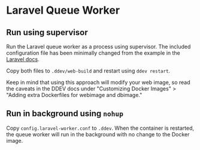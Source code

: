 # Laravel Queue Worker

## Run using supervisor

Run the Laravel queue worker as a process using supervisor. The included configuration file has been minimally changed from the example in the [Laravel docs](https://laravel.com/docs/7.x/queues#supervisor-configuration).

Copy both files to `.ddev/web-build` and restart using `ddev restart`.

Keep in mind that using this approach will modify your web image, so read the caveats in the DDEV docs under "Customizing Docker Images" > "Adding extra Dockerfiles for webimage and dbimage."

## Run in background using `nohup`

Copy `config.laravel-worker.conf` to `.ddev`. When the container is restarted, the queue worker will run in the background with no change to the Docker image.